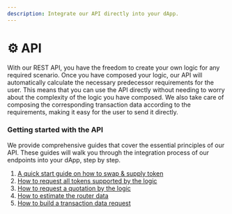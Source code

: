```yaml
---
description: Integrate our API directly into your dApp.
---
```


# ⚙ API

With our REST API, you have the freedom to create your own logic for any required scenario. Once you have composed your logic, our API will automatically calculate the necessary predecessor requirements for the user. This means that you can use the API directly without needing to worry about the complexity of the logic you have composed. We also take care of composing the corresponding transaction data according to the requirements, making it easy for the user to send it directly.

### Getting started with the API

We provide comprehensive guides that cover the essential principles of our API. These guides will walk you through the integration process of our endpoints into your dApp, step by step.

1. [A quick start guide on how to swap & supply token](swap+supply-example.md)
2. [How to request all tokens supported by the logic](requesting-tokens.md)
3. [How to request a quotation by the logic](requesting-a-quote.md)
4. [How to estimate the router data](estimate-logics-result.md)
5. [How to build a transaction data request](requesting-transaction-data.md)

